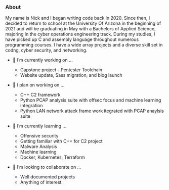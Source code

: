 ### About
My name is Nick and I began writing code back in 2020. Since then, I decided to return to school at the University Of Arizona in the beginning of 2021 and will be graduating in May with a Bachelors of Applied Science, majoring in the cyber operations engineering track. During my studies, I have picked up C and assembly language throughout numerous programming courses. I have a wide array projects and a diverse skill set in codng, cyber security, and networking.

- 🔭 I’m currently working on ...
  * Capstone project - Pentester Toolchain
  * Website update, Sass migration, and blog launch

- 📔 I plan on working on ... 
  * C++ C2 framework
  * Python PCAP analysis suite with offsec focus and machine learning integration
  * Python LAN network attack frame work itegrated with PCAP anaylsis suite

- 🌱 I’m currently learning ...
  * Offensive security
  * Getting familiar with C++ for C2 project
  * Malware Analysis
  * Machine learning
  * Docker, Kubernetes, Terraform

- 👯 I’m looking to collaborate on ...
  * Well documented projects
  * Anything of interest
